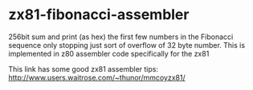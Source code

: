# zx81-fibonacci-assembler
256bit sum and print (as hex) the first few numbers in the Fibonacci sequence only stopping just sort of overflow of 32 byte number. This is implemented in z80 assembler code specifically for the zx81

This link has some good zx81 assembler tips:
http://www.users.waitrose.com/~thunor/mmcoyzx81/
